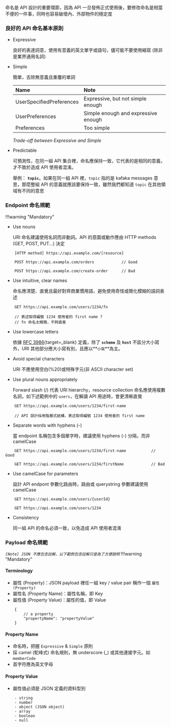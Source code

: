 命名是 API 設計的重要環節，因為 API 一旦發佈正式使用後，要修改命名是相當不便的一件事，同時也容易破壞內、外部物件的穩定度

### 良好的 API 命名基本原則

* Expressive

    良好的表達詞意，使用有意義的英文單字或語句，儘可能不要使用縮寫 (除非是業界通用名詞)

* Simple

    簡單，去除無意義且重覆的單詞


    | Name        | Note           |
    |:------------- |:-------------|
    | UserSpecifiedPreferences | Expressive, but not simple enough |
    | UserPreferences | Simple enough and expressive enough |
    | Preferences | Too simple |
    *Trade-off between Expressive and Simple*

* Predictable

    可預測性，在同一組 API 集合裡，命名應保持一致，它代表的是相同的意義，才不致於造成 API 使用者混淆。

    舉例： **`topic`**。如果在同一組 API 裡，`topic` 指的是 kafaka messages 意思，那麼整組 API 的意義就應該要保持一致，雖然我們都知道 `topic` 在其他領域有不同的意思

### Endpoint 命名規範
!!!warning "Mandatory"
* Use nouns

    URI 命名建議使用名詞而非動詞。API 的意圖或動作應由 HTTP methods (GET, POST, PUT...) 決定

```
    [HTTP method] https://api.example.com/[resource]

    POST https://api.example.com/orders            // Good

    POST https://api.example.com/create-order      // Bad
```

* Use intuitive, clear names

    命名應清楚、直覺且最好對齊商業慣用語，避免使用奇怪或簡化模糊的語詞表述

```
    GET https://api.example.com/users/1234/fn

    // 表述取得編號 1234 使用者的 first name ?
    // fn 命名太精簡，不夠直覺
```

* Use lowercase letters

    依據 [RFC 3986](https://www.rfc-editor.org/rfc/rfc3986){target=_blank} 定義，除了 **`scheme`** 及 **`host`** 不區分大小寫外，URI 其他部分應大小寫有別，且應以**`小寫`**為主。

* Avoid special characters

    URI 不應使用空白(%20)或特殊字元(非 ASCII character set)

* Use plural nouns appropriately

    Forward slash (/) 代表 URI hierarchy，resource collection 命名應使用複數名詞，如下述範例中的 `users`，在解讀 API 用途時，會更清晰直覺

```
    GET https://api.example.com/users/1234/first-name

    // API 設計採用階層式結構，表述取得編號 1234 使用者的 first name
```


* Separate words with hyphens (-)

    當 endpoint 名稱包含多個單字時，建議使用 hyphens (-) 分隔，而非 camelCase

```
    GET https://api.example.com/users/1234/first-name           // Good

    GET https://api.example.com/users/1234/firstName            // Bad
```

* Use camelCase for parameters

    設計 API endpont 參數化路由時，路由或 querystring 參數建議使用 camelCase

```
    GET https://api.example.com/users/{userId}

    GET https://api.example.com/users/1234
```

* Consistency

    同一組 API 的命名必須一致，以免造成 API 使用者混淆

### Payload 命名規範
*`[Note] JSON 不應包含註解，以下範例包含註解只是為了方便說明`*
!!!warning "Mandatory"
#### Terminology
- 屬性 (Property)：JSON payload 裡任一組 key / value pair 稱作一個 `屬性 (Property)`
- 屬性名 (Property Name)：屬性名稱，即 Key
- 屬性值 (Property Value)：屬性的值，即 Value

```
    {
        // a property
        "propertyName": "propertyValue"
    }
```
#### Property Name
- 命名時，把握 `Expressive` & `Simple` 原則
- 採 camel (駝峰式) 命名規則，無 underscore (_) 或其他連接字元。如 `memberCode`
- 首字符應為英文字母

#### Property Value
- 屬性值必須是 JSON 定義的資料型別
```
    - string
    - number
    - object (JSON object)
    - array
    - boolean
    - null
```